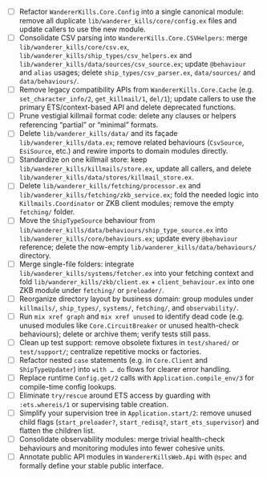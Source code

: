 - [ ] Refactor `WandererKills.Core.Config` into a single canonical module: remove all duplicate `lib/wanderer_kills/core/config.ex` files and update callers to use the new module.
- [ ] Consolidate CSV parsing into `WandererKills.Core.CSVHelpers`: merge `lib/wanderer_kills/core/csv.ex`, `lib/wanderer_kills/ship_types/csv_helpers.ex` and `lib/wanderer_kills/data/sources/csv_source.ex`; update `@behaviour` and `alias` usages; delete `ship_types/csv_parser.ex`, `data/sources/` and `data/behaviours/`.
- [ ] Remove legacy compatibility APIs from `WandererKills.Core.Cache` (e.g. `set_character_info/2`, `get_killmail/1`, `del/1`); update callers to use the primary ETS/context-based API and delete deprecated functions.
- [ ] Prune vestigial killmail format code: delete any clauses or helpers referencing “partial” or “minimal” formats.
- [ ] Delete `lib/wanderer_kills/data/` and its façade `lib/wanderer_kills/data.ex`; remove related behaviours (`CsvSource`, `EsiSource`, etc.) and rewire imports to domain modules directly.
- [ ] Standardize on one killmail store: keep `lib/wanderer_kills/killmails/store.ex`, update all callers, and delete `lib/wanderer_kills/data/stores/killmail_store.ex`.
- [ ] Delete `lib/wanderer_kills/fetching/processor.ex` and `lib/wanderer_kills/fetching/zkb_service.ex`; fold the needed logic into `Killmails.Coordinator` or ZKB client modules; remove the empty `fetching/` folder.
- [ ] Move the `ShipTypeSource` behaviour from `lib/wanderer_kills/data/behaviours/ship_type_source.ex` into `lib/wanderer_kills/core/behaviours.ex`; update every `@behaviour` reference; delete the now-empty `lib/wanderer_kills/data/behaviours/` directory.
- [ ] Merge single-file folders: integrate `lib/wanderer_kills/systems/fetcher.ex` into your fetching context and fold `lib/wanderer_kills/zkb/client.ex` + `client_behaviour.ex` into one ZKB module under `fetching/` or `preloader/`.
- [ ] Reorganize directory layout by business domain: group modules under `killmails/`, `ship_types/`, `systems/`, `fetching/`, and `observability/`.
- [ ] Run `mix xref graph` and `mix xref unused` to identify dead code (e.g. unused modules like `Core.CircuitBreaker` or unused health-check behaviours); delete or archive them; verify tests still pass.
- [ ] Clean up test support: remove obsolete fixtures in `test/shared/` or `test/support/`; centralize repetitive mocks or factories.
- [ ] Refactor nested `case` statements (e.g. in `Core.Client` and `ShipTypeUpdater`) into `with … do` flows for clearer error handling.
- [ ] Replace runtime `Config.get/2` calls with `Application.compile_env/3` for compile-time config lookups.
- [ ] Eliminate `try/rescue` around ETS access by guarding with `:ets.whereis/1` or supervising table creation.
- [ ] Simplify your supervision tree in `Application.start/2`: remove unused child flags (`start_preloader?`, `start_redisq?`, `start_ets_supervisor`) and flatten the children list.
- [ ] Consolidate observability modules: merge trivial health-check behaviours and monitoring modules into fewer cohesive units.
- [ ] Annotate public API modules in `WandererKillsWeb.Api` with `@spec` and formally define your stable public interface.
